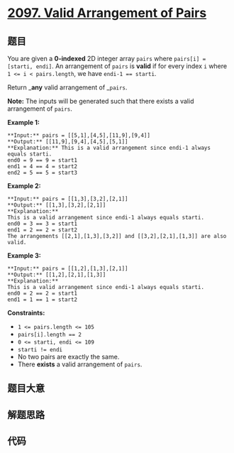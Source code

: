 # [2097. Valid Arrangement of Pairs](https://leetcode.com/problems/valid-arrangement-of-pairs)

## 题目

You are given a **0-indexed** 2D integer array `pairs` where `pairs[i] =
[starti, endi]`. An arrangement of `pairs` is **valid** if for every index `i`
where `1 <= i < pairs.length`, we have `endi-1 == starti`.

Return _**any** valid arrangement of _`pairs`.

**Note:** The inputs will be generated such that there exists a valid
arrangement of `pairs`.



**Example 1:**

    
    
    **Input:** pairs = [[5,1],[4,5],[11,9],[9,4]]
    **Output:** [[11,9],[9,4],[4,5],[5,1]]
    **Explanation:** This is a valid arrangement since endi-1 always equals starti.
    end0 = 9 == 9 = start1 
    end1 = 4 == 4 = start2
    end2 = 5 == 5 = start3
    

**Example 2:**

    
    
    **Input:** pairs = [[1,3],[3,2],[2,1]]
    **Output:** [[1,3],[3,2],[2,1]]
    **Explanation:**
    This is a valid arrangement since endi-1 always equals starti.
    end0 = 3 == 3 = start1
    end1 = 2 == 2 = start2
    The arrangements [[2,1],[1,3],[3,2]] and [[3,2],[2,1],[1,3]] are also valid.
    

**Example 3:**

    
    
    **Input:** pairs = [[1,2],[1,3],[2,1]]
    **Output:** [[1,2],[2,1],[1,3]]
    **Explanation:**
    This is a valid arrangement since endi-1 always equals starti.
    end0 = 2 == 2 = start1
    end1 = 1 == 1 = start2
    



**Constraints:**

  * `1 <= pairs.length <= 105`
  * `pairs[i].length == 2`
  * `0 <= starti, endi <= 109`
  * `starti != endi`
  * No two pairs are exactly the same.
  * There **exists** a valid arrangement of `pairs`.


## 题目大意

## 解题思路

## 代码

```javascript

```
